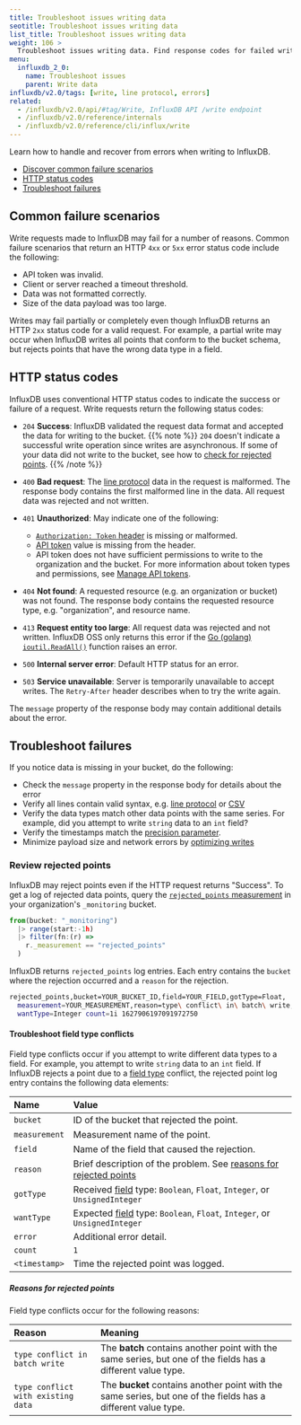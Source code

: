 ```yaml
---
title: Troubleshoot issues writing data
seotitle: Troubleshoot issues writing data
list_title: Troubleshoot issues writing data
weight: 106 >
  Troubleshoot issues writing data. Find response codes for failed writes. Discover how writes fail, from exceeding rate or payload limits, to syntax errors and schema conflicts. Find suggestions to fix failures.
menu:
  influxdb_2_0:
    name: Troubleshoot issues
    parent: Write data
influxdb/v2.0/tags: [write, line protocol, errors]
related:
  - /influxdb/v2.0/api/#tag/Write, InfluxDB API /write endpoint
  - /influxdb/v2.0/reference/internals
  - /influxdb/v2.0/reference/cli/influx/write
---
```

Learn how to handle and recover from errors when writing to InfluxDB.

- [Discover common failure scenarios](#common-failure-scenarios)
- [HTTP status codes](#http-status-codes)
- [Troubleshoot failures](#troubleshoot-failures)

## Common failure scenarios

Write requests made to InfluxDB may fail for a number of reasons.
Common failure scenarios that return an HTTP `4xx` or `5xx` error status code include the following:

- API token was invalid.
- Client or server reached a timeout threshold.
- Data was not formatted correctly.
- Size of the data payload was too large.

Writes may fail partially or completely even though InfluxDB returns an HTTP `2xx` status code for a valid request.
For example, a partial write may occur when InfluxDB writes all points that conform to the bucket schema, but rejects points that have the wrong data type in a field.

## HTTP status codes

InfluxDB uses conventional HTTP status codes to indicate the success or failure of a request.
Write requests return the following status codes:

- `204` **Success**: InfluxDB validated the request data format and accepted the data for writing to the bucket.
    {{% note %}}
  `204` doesn't indicate a successful write operation since writes are asynchronous.
  If some of your data did not write to the bucket, see how to [check for rejected points](#review-rejected-points).
    {{% /note %}}

- `400` **Bad request**: The [line protocol](/influxdb/v2.0/reference/syntax/line-protocol/) data in the request is malformed.
  The response body contains the first malformed line in the data. All request data was rejected and not written.
- `401` **Unauthorized**: May indicate one of the following:
  - [`Authorization: Token` header](/influxdb/v2.0/api-guide/api_intro/#authentication) is missing or malformed.
  - [API token](/influxdb/v2.0/api-guide/api_intro/#authentication) value is missing from the header.
  - API token does not have sufficient permissions to write to the organization and the bucket.
    For more information about token types and permissions, see [Manage API tokens](/influxdb/v2.0/security/tokens/).
- `404` **Not found**: A requested resource (e.g. an organization or bucket) was not found.
  The response body contains the requested resource type, e.g. "organization", and resource name.
- `413` **Request entity too large**: All request data was rejected and not written.
  InfluxDB OSS only returns this error if the [Go (golang) `ioutil.ReadAll()`](https://pkg.go.dev/io/ioutil#ReadAll) function raises an error. 
- `500` **Internal server error**: Default HTTP status for an error.
- `503` **Service unavailable**: Server is temporarily unavailable to accept writes.
  The `Retry-After` header describes when to try the write again.

The `message` property of the response body may contain additional details about the error.

## Troubleshoot failures

If you notice data is missing in your bucket, do the following:

- Check the `message` property in the response body for details about the error
- Verify all lines contain valid syntax, e.g. [line protocol](/influxdb/v2.0/reference/syntax/line-protocol/) or [CSV](/influxdb/v2.0/reference/syntax/annotated-csv/)
- Verify the data types match other data points with the same series.
  For example, did you attempt to write `string` data to an `int` field?
- Verify the timestamps match the [precision parameter](/influxdb/v2.0/write-data/#timestamp-precision).
- Minimize payload size and network errors by [optimizing writes](/influxdb/v2.0/write-data/best-practices/optimize-writes/) 

### Review rejected points

InfluxDB may reject points even if the HTTP request returns "Success".
To get a log of rejected data points, query the [`rejected_points` measurement](/influxdb/v2.0/reference/internals/system-buckets/#_monitoring-bucket-schema) in your organization's `_monitoring` bucket.

```js
from(bucket: "_monitoring")
  |> range(start:-1h)
  |> filter(fn:(r) =>
    r._measurement == "rejected_points"
  )
```

InfluxDB returns `rejected_points` log entries.
Each entry contains the `bucket` where the rejection occurred and a `reason` for the rejection.

```sh
rejected_points,bucket=YOUR_BUCKET_ID,field=YOUR_FIELD,gotType=Float,
  measurement=YOUR_MEASUREMENT,reason=type\ conflict\ in\ batch\ write,
  wantType=Integer count=1i 1627906197091972750
```

#### Troubleshoot field type conflicts

Field type conflicts occur if you attempt to write different data types to a field.
For example, you attempt to write `string` data to an `int` field.
If InfluxDB rejects a point due to a [field type](/influxdb/v2.0/reference/key-concepts/data-elements/#field-value) conflict, the rejected point log entry contains the following data elements:

| Name          | Value                                                                                                                                        |
|:------        |:-----                                                                                                                                        |
| `bucket`      | ID of the bucket that rejected the point.                                                                                                    |
| `measurement` | Measurement name of the point.                                                                                                               |
| `field`       | Name of the field that caused the rejection.                                                                                                 |
| `reason`      | Brief description of the problem. See [reasons for rejected points](#reasons-for-rejected-points)                                            |
| `gotType`     | Received [field](/influxdb/v2.0/reference/key-concepts/data-elements/#field-value) type: `Boolean`, `Float`, `Integer`, or `UnsignedInteger` |
| `wantType`    | Expected [field](/influxdb/v2.0/reference/key-concepts/data-elements/#field-value) type: `Boolean`, `Float`, `Integer`, or `UnsignedInteger` |
| `error`       | Additional error detail.                                                                                                                     |
| `count`       | `1`                                                                                                                                          |
| `<timestamp>` | Time the rejected point was logged.                                                                                                          |

##### Reasons for rejected points

Field type conflicts occur for the following reasons:

| Reason                             | Meaning                                                                                                       |
|:------                             |:-------                                                                                                       |
| `type conflict in batch write`     | The **batch** contains another point with the same series, but one of the fields has a different value type.  |
| `type conflict with existing data` | The **bucket** contains another point with the same series, but one of the fields has a different value type. |

